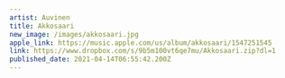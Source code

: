 ```yaml
---
artist: Auvinen
title: Akkosaari
new_image: /images/akkosaari.jpg
apple_link: https://music.apple.com/us/album/akkosaari/1547251545
link: https://www.dropbox.com/s/9b5m100vt6qe7mu/Akkosaari.zip?dl=1
published_date: 2021-04-14T06:55:42.200Z
---
```

